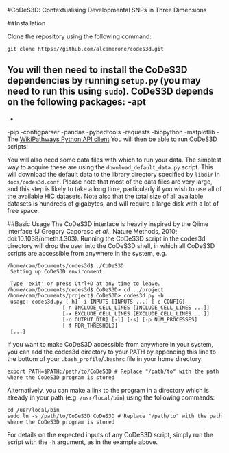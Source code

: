 #CoDeS3D: Contextualising Developmental SNPs in Three Dimensions

##Installation

Clone the repository using the following command:
```
git clone https://github.com/alcamerone/codes3d.git
```
You will then need to install the CoDeS3D dependencies by running `setup.py` (you may need to run this using `sudo`). CoDeS3D depends on the following packages:
-apt
  -
  -
-pip
  -configparser
  -pandas
  -pybedtools
  -requests
  -biopython
  -matplotlib
-The [WikiPathways Python API client](https://github.com/wikipathways/wikipathways-api-client-py)
You will then be able to run CoDeS3D scripts!

You will also need some data files with which to run your data. The simplest way to acquire these are using the `download_default_data.py` script. This will download the default data to the library directory specified by `libdir` in `docs/codes3d.conf`. Please note that most of the data files are very large, and this step is likely to take a long time, particularly if you wish to use all of the available HiC datasets. Note also that the total size of all available datasets is hundreds of gigabytes, and will require a large disk with a lot of free space.

##Basic Usage
The CoDeS3D interface is heavily inspired by the Qiime interface (J Gregory Caporaso *et al*., Nature Methods, 2010; doi:10.1038/nmeth.f.303). Running the CoDeS3D script in the codes3d directory will drop the user into the CoDeS3D shell, in which all CoDeS3D scripts are accessible from anywhere in the system, e.g.
```
/home/cam/Documents/codes3d$ ./CoDeS3D
 Setting up CoDeS3D environment.
 
 Type 'exit' or press Ctrl+D at any time to leave.
/home/cam/Documents/codes3d$ CoDeS3D> cd ../project
/home/cam/Documents/project$ CoDeS3D> codes3d.py -h
 usage: codes3d.py [-h] -i INPUTS [INPUTS ...] [-c CONFIG]
                  [-n INCLUDE_CELL_LINES [INCLUDE_CELL_LINES ...]]
                  [-x EXCLUDE_CELL_LINES [EXCLUDE_CELL_LINES ...]]
                  [-o OUTPUT_DIR] [-l] [-s] [-p NUM_PROCESSES]
                  [-f FDR_THRESHOLD]
 [...]
```
If you want to make CoDeS3D accessible from anywhere in your system, you can add the codes3d directory to your PATH by appending this line to the bottom of your `.bash_profile`/`.bashrc` file in your home directory:
```
export PATH=$PATH:/path/to/CoDeS3D # Replace "/path/to" with the path where the CoDeS3D program is stored
```
Alternatively, you can make a link to the program in a directory which is already in your path (e.g. `/usr/local/bin`) using the following commands:
```
cd /usr/local/bin
sudo ln -s /path/to/CoDeS3D CoDeS3D # Replace "/path/to" with the path where the CoDeS3D program is stored
```
For details on the expected inputs of any CoDeS3D script, simply run the script with the `-h` argument, as in the example above.
